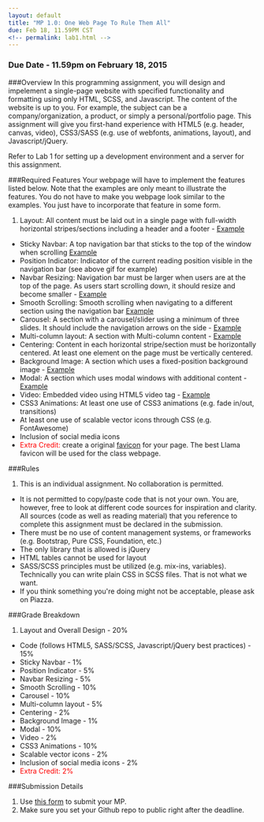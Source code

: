 ```yaml
---
layout: default
title: "MP 1.0: One Web Page To Rule Them All"
due: Feb 18, 11.59PM CST
<!-- permalink: lab1.html -->
---
```

### Due Date - 11.59pm on February 18, 2015

###Overview
In this programming assignment, you will design and impelement a single-page website with specified functionality and formatting using only HTML, SCSS, and Javascript. The content of the website is up to you. For example, the subject can be a company/organization, a product, or simply a personal/portfolio page. This assignment will give you first-hand experience with HTML5 (e.g. header, canvas, video), CSS3/SASS (e.g. use of webfonts, animations, layout), and Javascript/jQuery.

Refer to Lab 1 for setting up a development environment and a server for this assignment. 

###Required Features 
Your webpage will have to implement the features listed below. Note that the examples are only meant to illustrate the features. You do not have to make you webpage look similar to the examples. You just have to incorporate that feature in some form. 

1. Layout: All content must be laid out in a single page with full-width horizontal stripes/sections including a header and a footer - [Example](http://courses.engr.illinois.edu/cs498rk1/images/mp1/2.png)
+	Sticky Navbar: A top navigation bar that sticks to the top of the window when scrolling [Example](http://courses.engr.illinois.edu/cs498rk1/images/mp1/3.gif)
+	Position Indicator: Indicator of the current reading position visible in the navigation bar (see above gif for example)
+ 	Navbar Resizing: Navigation bar must be larger when users are at the top of the page. As users start scrolling down, it should resize and become smaller - [Example](http://courses.engr.illinois.edu/cs498rk1/images/mp1/4.gif)
+	Smooth Scrolling: Smooth scrolling when navigating to a different section using the navigation bar [Example](http://courses.engr.illinois.edu/cs498rk1/images/mp1/5.gif)
+	Carousel: A section with a carousel/slider using a minimum of three slides. It should include the navigation arrows on the side - [Example](http://courses.engr.illinois.edu/cs498rk1/images/mp1/6.gif)
+  	Multi-column layout: A section with Multi-column content - [Example](http://courses.engr.illinois.edu/cs498rk1/images/mp1/8.png)
+	Centering: Content in each horizontal stripe/section must be horizontally centered. At least one element on the page must be vertically centered. 
+	Background Image: A section which uses a fixed-position background image - [Example](http://courses.engr.illinois.edu/cs498rk1/images/mp1/9.gif)
+	Modal: A section which uses modal windows with additional content - [Example](http://courses.engr.illinois.edu/cs498rk1/images/mp1/10.gif)
+	Video: Embedded video using HTML5 video tag - [Example](http://courses.engr.illinois.edu/cs498rk1/images/mp1/11.gif)
+	CSS3 Animations: At least one use of CSS3 animations (e.g. fade in/out, transitions)
+	At least one use of scalable vector icons through CSS (e.g. FontAwesome)
+	Inclusion of social media icons
+	<span style="color: red"> Extra Credit: </span>create a original [favicon](http://en.wikipedia.org/wiki/Favicon) for your page. The best Llama favicon will be used for the class webpage.

###Rules
1.	This is an individual assignment. No collaboration is permitted.
+   It is not permitted to copy/paste code that is not your own. You are, however, free to look at different code sources for inspiration and clarity. All sources (code as well as reading material) that you reference to complete this assignment must be declared in the submission.
+	There must be no use of content management systems, or frameworks (e.g. Bootstrap, Pure CSS, Foundation, etc.)
+	The only library that is allowed is jQuery
+	HTML tables cannot be used for layout	
+	SASS/SCSS principles must be utilized (e.g. mix-ins, variables). Technically you can write plain CSS in SCSS files. That is not what we want.
+ If you think something you're doing might not be acceptable, please ask on Piazza.

###Grade Breakdown

1. 	Layout and Overall Design - 20%
+ Code (follows HTML5, SASS/SCSS, Javascript/jQuery best practices) - 15%
+	Sticky Navbar - 1%
+	Position Indicator - 5%
+ Navbar Resizing - 5%
+	Smooth Scrolling - 10%
+	Carousel - 10%
+ Multi-column layout - 5%
+	Centering - 2%
+	Background Image - 1%
+	Modal - 10%
+	Video - 2%
+	CSS3 Animations - 10%
+	Scalable vector icons - 2%
+	Inclusion of social media icons - 2%
+	<span style="color: red"> Extra Credit: 2% </span>

###Submission Details
1. Use [this form](https://docs.google.com/forms/d/16YX0p9wM1VhgCovXC-no3jsk9l2IuUYTeTOygm_WOiI/viewform?usp=send_form) to submit your MP.
2. Make sure you set your Github repo to public right after the deadline. 

